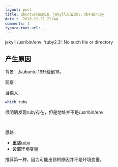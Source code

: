 ```yaml
---
layout: post
title: ubuntu升级到18，jekyll无法运行，找不到ruby
date :  2018-12-21 22:44
comments: 1
typora-root-url: ..
---
```


jekyll /usr/bin/env: ‘ruby2.3’: No such file or directory

## 产生原因

背景：从ubuntu 16升级到18。

观察：

当输入

```bash
which ruby
```

很明确发现ruby存在，但是地址并不是/usr/bin/env

<br>

思路：

- [重装ruby](https://jekyllrb.com/docs/installation/windows/)
- 设置环境变量

推荐第一种，因为可能出错的原因并不是环境变量。